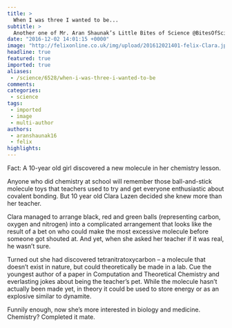 ```yaml
---
title: >
  When I was three I wanted to be...
subtitle: >
  Another one of Mr. Aran Shaunak’s Little Bites of Science @BitesOfScience
date: "2016-12-02 14:01:15 +0000"
image: "http://felixonline.co.uk/img/upload/201612021401-felix-Clara.jpg"
headline: true
featured: true
imported: true
aliases:
 - /science/6528/when-i-was-three-i-wanted-to-be
comments:
categories:
 - science
tags:
 - imported
 - image
 - multi-author
authors:
 - aranshaunak16
 - felix
highlights:
---
```


Fact: A 10-year old girl discovered a new molecule in her chemistry lesson.

Anyone who did chemistry at school will remember those ball-and-stick molecule toys that teachers used to try and get everyone enthusiastic about covalent bonding. But 10 year old Clara Lazen decided she knew more than her teacher.

Clara managed to arrange black, red and green balls (representing carbon, oxygen and nitrogen) into a complicated arrangement that looks like the result of a bet on who could make the most excessive molecule before someone got shouted at. And yet, when she asked her teacher if it was real, he wasn’t sure.

Turned out she had discovered tetranitratoxycarbon – a molecule that doesn’t exist in nature, but could theoretically be made in a lab. Cue the youngest author of a paper in Computation and Theoretical Chemistry and everlasting jokes about being the teacher’s pet. While the molecule hasn’t actually been made yet, in theory it could be used to store energy or as an explosive similar to dynamite.

Funnily enough, now she’s more interested in biology and medicine. Chemistry? Completed it mate.
